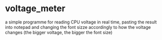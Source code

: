 # voltage_meter
a simple programme for reading CPU voltage in real time, pasting the result into notepad and changing the font sizze accordingly to how the voltage changes (the bigger voltage, the bigger the font size)
